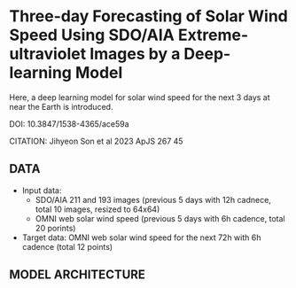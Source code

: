 # Three-day Forecasting of Solar Wind Speed Using SDO/AIA Extreme-ultraviolet Images by a Deep-learning Model

Here, a deep learning model for solar wind speed for the next 3 days at near the Earth is introduced.

DOI: 10.3847/1538-4365/ace59a

CITATION: Jihyeon Son et al 2023 ApJS 267 45

## DATA 
- Input data:
  - SDO/AIA 211 and 193 images (previous 5 days with 12h cadnece, total 10 images, resized to 64x64)
  - OMNI web solar wind speed (previous 5 days with 6h cadence, total 20 porints) 
- Target data: OMNI web solar wind speed for the next 72h with 6h cadence (total 12 points)

## MODEL ARCHITECTURE
